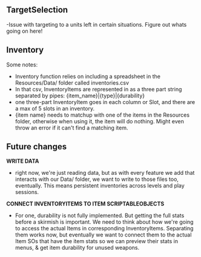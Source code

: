 TargetSelection
---
-Issue with targeting to a units left in certain situations.  Figure out whats going on here!


Inventory
---

Some notes:
- Inventory function relies on including a spreadsheet in the Resources/Data/ folder called inventories.csv
- In that csv, InventoryItems are represented in as a three part string separated by pipes: {item_name}|{type}|{durability}
- one three-part InventoryItem goes in each column or Slot, and there are a max of 5 slots in an inventory.
- {item name} needs to matchup with one of the items in the Resources folder, otherwise when using it, the item will do nothing.  Might even throw an error if it can't find a matching item.

**Future changes**
---
**WRITE DATA**
- right now, we're just reading data, but as with every feature we add that interacts with our Data/ folder, we want to write to those files too, eventually.  This means persistent inventories across levels and play sessions.

**CONNECT INVENTORYITEMS TO ITEM SCRIPTABLEOBJECTS**
- For one, durability is not fully implemented.  But getting the full stats before a skirmish is important.  We need to think about how we're going to access the actual Items in corresponding InventoryItems.  Separating them works now, but eventually we want to connect them to the actual Item SOs that have the item stats so we can preview their stats in menus, & get item durability for unused weapons.
